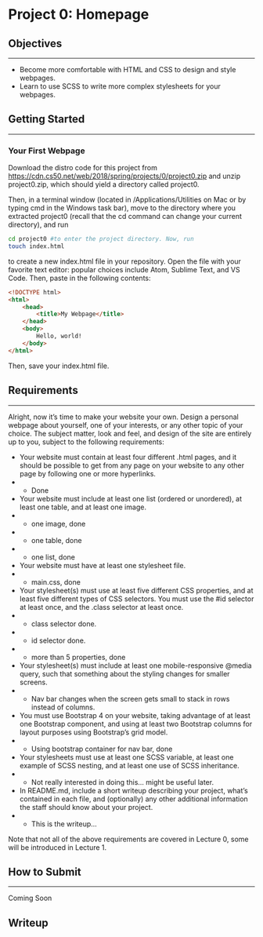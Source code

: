 # Project 0: Homepage
## Objectives
---
* Become more comfortable with HTML and CSS to design and style webpages.
* Learn to use SCSS to write more complex stylesheets for your webpages.
## Getting Started
---
### Your First Webpage
Download the distro code for this project from https://cdn.cs50.net/web/2018/spring/projects/0/project0.zip and unzip project0.zip, which should yield a directory called project0.

Then, in a terminal window (located in /Applications/Utilities on Mac or by typing cmd in the Windows task bar), move to the directory where you extracted project0 (recall that the cd command can change your current directory), and run

```bash
cd project0 #to enter the project directory. Now, run
touch index.html
```
to create a new index.html file in your repository. Open the file with your favorite text editor: popular choices include Atom, Sublime Text, and VS Code. Then, paste in the following contents:

```html
<!DOCTYPE html>
<html>
    <head>
        <title>My Webpage</title>
    </head>
    <body>
        Hello, world!
    </body>
</html>
```
Then, save your index.html file.

## Requirements
---
Alright, now it’s time to make your website your own. Design a personal webpage about yourself, one of your interests, or any other topic of your choice. The subject matter, look and feel, and design of the site are entirely up to you, subject to the following requirements:

* Your website must contain at least four different .html pages, and it should be possible to get from any page on your website to any other page by following one or more hyperlinks.
* * Done
* Your website must include at least one list (ordered or unordered), at least one table, and at least one image.
* * one image, done
* * one table, done
* * one list, done
* Your website must have at least one stylesheet file.
* * main.css, done
* Your stylesheet(s) must use at least five different CSS properties, and at least five different types of CSS selectors. You must use the #id selector at least once, and the .class selector at least once.
* * class selector done.
* * id selector done.
* * more than 5 properties, done
* Your stylesheet(s) must include at least one mobile-responsive @media query, such that something about the styling changes for smaller screens.
* * Nav bar changes when the screen gets small to stack in rows instead of columns.
* You must use Bootstrap 4 on your website, taking advantage of at least one Bootstrap component, and using at least two Bootstrap columns for layout purposes using Bootstrap’s grid model.
* * Using bootstrap container for nav bar, done
* Your stylesheets must use at least one SCSS variable, at least one example of SCSS nesting, and at least one use of SCSS inheritance.
* * Not really interested in doing this... might be useful later.
* In README.md, include a short writeup describing your project, what’s contained in each file, and (optionally) any other additional information the staff should know about your project.
* * This is the writeup...

Note that not all of the above requirements are covered in Lecture 0, some will be introduced in Lecture 1.

## How to Submit
---
Coming Soon

## Writeup


